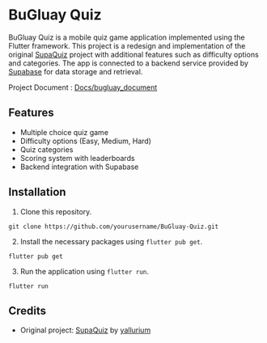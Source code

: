# BuGluay Quiz

BuGluay Quiz is a mobile quiz game application implemented using the Flutter framework. This project is a redesign and implementation of the original [SupaQuiz](https://github.com/yallurium/supaquiz) project with additional features such as difficulty options and categories. The app is connected to a backend service provided by [Supabase](https://supabase.io/) for data storage and retrieval.

Project Document : [Docs/bugluay_document](https://github.com/pkbsa/bugluayquiz_flutter/tree/master/docs/bugluay_document)

## Features

- Multiple choice quiz game
- Difficulty options (Easy, Medium, Hard)
- Quiz categories
- Scoring system with leaderboards
- Backend integration with Supabase

## Installation

1. Clone this repository.
```
git clone https://github.com/yourusername/BuGluay-Quiz.git
```
2. Install the necessary packages using `flutter pub get`.
```
flutter pub get
```
3. Run the application using `flutter run`.
```
flutter run
```
## Credits

- Original project: [SupaQuiz](https://github.com/yallurium/supaquiz) by [yallurium](https://github.com/yallurium)